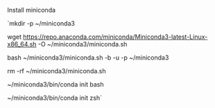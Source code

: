 Install miniconda  

`mkdir -p ~/miniconda3 

wget https://repo.anaconda.com/miniconda/Miniconda3-latest-Linux-x86_64.sh 
-O ~/miniconda3/miniconda.sh 

bash ~/miniconda3/miniconda.sh -b -u -p ~/miniconda3 

rm -rf ~/miniconda3/miniconda.sh 

~/miniconda3/bin/conda init bash 

~/miniconda3/bin/conda init zsh`
